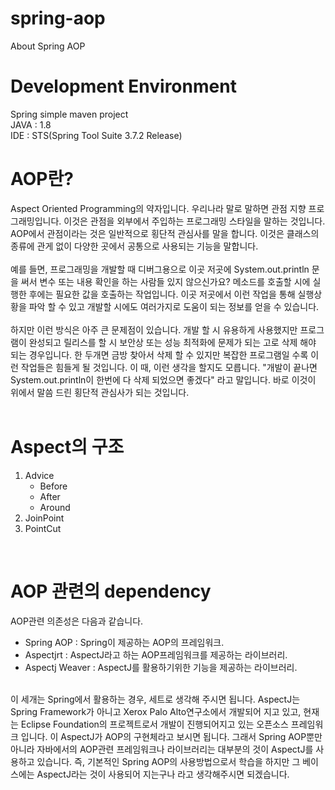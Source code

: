 # spring-aop
About Spring AOP

# Development Environment<br/>
Spring simple maven project<br>
JAVA : 1.8<br>
IDE : STS(Spring Tool Suite 3.7.2 Release)<br>

# AOP란?
Aspect Oriented Programming의 약자입니다. 우리나라 말로 말하면 관점 지향 프로그래밍입니다. 이것은 관점을 외부에서 주입하는 프로그래밍 스타일을 말하는 것입니다. AOP에서 관점이라는 것은 일반적으로 횡단적 관심사를 말을 합니다. 이것은 클래스의 종류에 관게 없이 다양한 곳에서 공통으로 사용되는 기능을 말합니다.
<br><br>
예를 들면, 프로그래밍을 개발할 때 디버그용으로 이곳 저곳에 System.out.println 문을 써서 변수 또는 내용 확인을 하는 사람들 있지 않으신가요? 메소드를 호출할 시에 실행한 후에는 필요한 값을 호출하는 작업입니다. 이곳 저곳에서 이런 작업을 통해 실행상황을 파악 할 수 있고 개발할 시에도 여러가지로 도움이 되는 정보를 얻을 수 있습니다.
<br><br>
하지만 이런 방식은 아주 큰 문제점이 있습니다. 개발 할 시 유용하게 사용했지만 프로그램이 완성되고 릴리스를 할 시 보안상 또는 성능 최적화에 문제가 되는 고로 삭제 해야 되는 경우입니다. 한 두개면 금방 찾아서 삭제 할 수 있지만 복잡한 프로그램일 수록 이런 작업들은 힘들게 될 것입니다. 이 때, 이런 생각을 할지도 모릅니다. "개발이 끝나면 System.out.println이 한번에 다 삭제 되었으면 좋겠다" 라고 말입니다. 바로 이것이 위에서 말씀 드린 횡단적 관심사가 되는 것입니다.
<br><br>

# Aspect의 구조
1. Advice
   - Before
   - After
   - Around
2. JoinPoint
3. PointCut
<br>

# AOP 관련의 dependency
AOP관련 의존성은 다음과 같습니다.<br>
  - Spring AOP : Spring이 제공하는 AOP의 프레임워크.<br>
  - Aspectjrt : AspectJ라고 하는 AOP프레임워크를 제공하는 라이브러리.<br>
  - Aspectj Weaver : AspectJ를 활용하기위한 기능을 제공하는 라이브러리.<br>
<br>
 이 세개는 Spring에서 활용하는 경우, 세트로 생각해 주시면 됩니다. AspectJ는 Spring Framework가 아니고 Xerox Palo Alto연구소에서 개발되어 지고 있고, 현재는 Eclipse Foundation의 프로젝트로서 개발이 진행되어지고 있는 오픈소스 프레임워크 입니다. 이 AspectJ가 AOP의 구현체라고 보시면 됩니다. 그래서 Spring AOP뿐만 아니라 자바에서의 AOP관련 프레임워크나 라이브러리는 대부분의 것이 AspectJ를 사용하고 있습니다. 즉, 기본적인 Spring AOP의 사용방법으로서 학습을 하지만 그 베이스에는 AspectJ라는 것이 사용되어 지는구나 라고 생각해주시면 되겠습니다.
